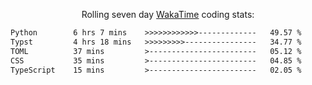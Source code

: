 <p align="center">Rolling seven day <a href="https://wakatime.com/@syrkis"/>WakaTime</a> coding stats:</p>
<!--START_SECTION:waka-->

```txt
Python        6 hrs 7 mins    >>>>>>>>>>>>-------------   49.57 %
Typst         4 hrs 18 mins   >>>>>>>>>----------------   34.77 %
TOML          37 mins         >------------------------   05.12 %
CSS           35 mins         >------------------------   04.85 %
TypeScript    15 mins         >------------------------   02.05 %
```

<!--END_SECTION:waka-->
